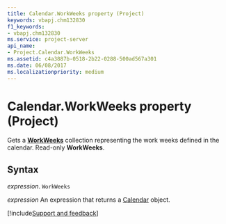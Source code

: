 ```yaml
---
title: Calendar.WorkWeeks property (Project)
keywords: vbapj.chm132830
f1_keywords:
- vbapj.chm132830
ms.service: project-server
api_name:
- Project.Calendar.WorkWeeks
ms.assetid: c4a3887b-0518-2b22-0288-500ad567a301
ms.date: 06/08/2017
ms.localizationpriority: medium
---
```



# Calendar.WorkWeeks property (Project)

Gets a **[WorkWeeks](Project.Year.md)** collection representing the work weeks defined in the calendar. Read-only **WorkWeeks**.


## Syntax

_expression_. `WorkWeeks`

 _expression_ An expression that returns a [Calendar](./Project.Calendar.md) object.

[!include[Support and feedback](~/includes/feedback-boilerplate.md)]